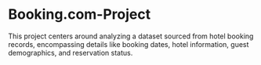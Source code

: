 # Booking.com-Project
This project centers around analyzing a dataset sourced from hotel booking records, encompassing details like booking dates, hotel information, guest demographics, and reservation status.
